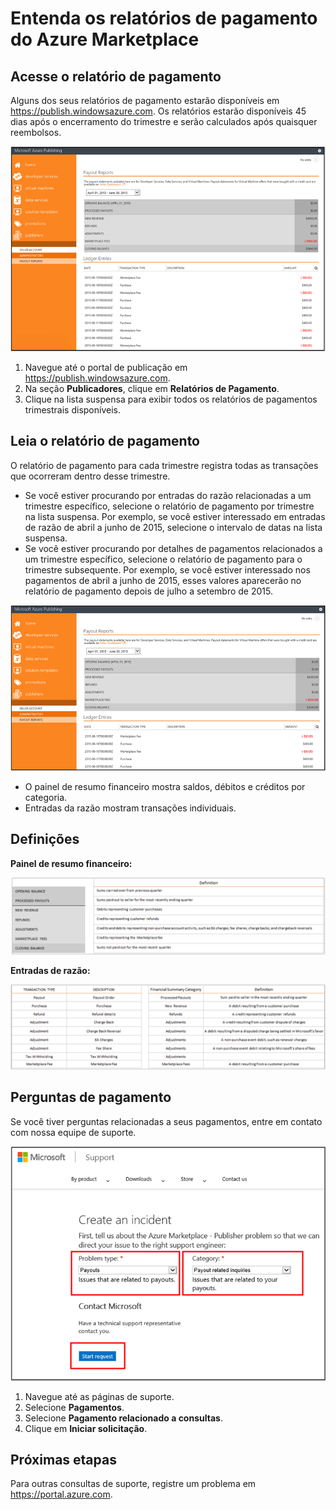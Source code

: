 <properties
   pageTitle="Entendendo o relatório de pagamento do Azure Marketplace | Microsoft Azure"
   description="Aprenda a examinar e ingerir o relatório de pagamento do Azure Marketplace."
   services="marketplace-publishing"
   documentationCenter="na"
   authors="v-jeana"
   manager="lakoch"
   editor=""/>

<tags
   ms.service="marketplace"
   ms.devlang="na"
   ms.topic="article"
   ms.tgt_pltfrm="na"
   ms.workload="na"
   ms.date="10/12/2015"
   ms.author="v-jeana; hascipio"/>

# Entenda os relatórios de pagamento do Azure Marketplace

## Acesse o relatório de pagamento

Alguns dos seus relatórios de pagamento estarão disponíveis em https://publish.windowsazure.com. Os relatórios estarão disponíveis 45 dias após o encerramento do trimestre e serão calculados após quaisquer reembolsos.

  ![accessingpayoutreport][1]

  1. Navegue até o portal de publicação em https://publish.windowsazure.com.
  2. Na seção **Publicadores**, clique em **Relatórios de Pagamento**.
  3. Clique na lista suspensa para exibir todos os relatórios de pagamentos trimestrais disponíveis.

## Leia o relatório de pagamento

O relatório de pagamento para cada trimestre registra todas as transações que ocorreram dentro desse trimestre.

- Se você estiver procurando por entradas do razão relacionadas a um trimestre específico, selecione o relatório de pagamento por trimestre na lista suspensa. Por exemplo, se você estiver interessado em entradas de razão de abril a junho de 2015, selecione o intervalo de datas na lista suspensa.
- Se você estiver procurando por detalhes de pagamentos relacionados a um trimestre específico, selecione o relatório de pagamento para o trimestre subsequente. Por exemplo, se você estiver interessado nos pagamentos de abril a junho de 2015, esses valores aparecerão no relatório de pagamento depois de julho a setembro de 2015.

![readingpayoutreport][2]

- O painel de resumo financeiro mostra saldos, débitos e créditos por categoria.
- Entradas da razão mostram transações individuais.

## Definições

**Painel de resumo financeiro:**

![financialdefinitions][3]

**Entradas de razão:**

![ledgerdefinitions][4]

## Perguntas de pagamento

Se você tiver perguntas relacionadas a seus pagamentos, entre em contato com nossa equipe de suporte.

![payoutquestions][5]

1. Navegue até as páginas de suporte.
2. Selecione **Pagamentos**.
3. Selecione **Pagamento relacionado a consultas**.
4. Clique em **Iniciar solicitação**.

## Próximas etapas

Para outras consultas de suporte, registre um problema em https://portal.azure.com.

[1]: ./media/marketplace-publishing-report-payout/accessingpayoutreport.png
[2]: ./media/marketplace-publishing-report-payout/readingpayoutreport.png
[3]: ./media/marketplace-publishing-report-payout/financialdefinitions.png
[4]: ./media/marketplace-publishing-report-payout/ledgerdefinitions.png
[5]: ./media/marketplace-publishing-report-payout/payoutquestions.png

<!---HONumber=Nov15_HO4-->